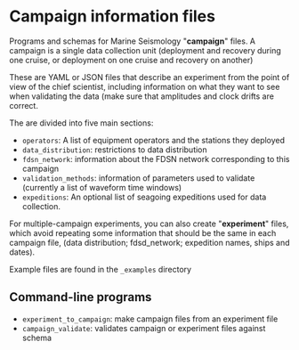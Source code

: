 Campaign information files
==========================

Programs and schemas for Marine Seismology "**campaign**" files.  A campaign is a single data collection unit (deployment and recovery during one cruise, or deployment on one cruise and recovery on another)

These are YAML or JSON files that describe an experiment from the point of view of the chief scientist, including information on what they want to see when validating the data (make sure that amplitudes and clock drifts are correct.

The are divided into five main sections:
  - ``operators``: A list of equipment operators and the stations they deployed
  - ``data_distribution``: restrictions to data distribution
  - ``fdsn_network``: information about the FDSN network corresponding to this campaign
  - ``validation_methods``: information of parameters used to validate (currently a list of waveform time windows)
  - ``expeditions``: An optional list of seagoing expeditions used for data collection.

For multiple-campaign experiments, you can also create "**experiment**" files, which avoid repeating some information that should be the same in each campaign file, (data distribution; fdsd_network; expedition names, ships and dates).

Example files are found in the ``_examples`` directory

Command-line programs
----------------------

- ``experiment_to_campaign``: make campaign files from an experiment file
- ``campaign_validate``: validates campaign or experiment files against schema
